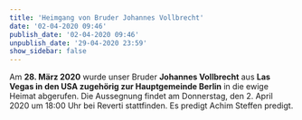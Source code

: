 ```yaml
---
title: 'Heimgang von Bruder Johannes Vollbrecht'
date: '02-04-2020 09:46'
publish_date: '02-04-2020 09:46'
unpublish_date: '29-04-2020 23:59'
show_sidebar: false
---
```


Am **28. März 2020** wurde unser Bruder **Johannes Vollbrecht** aus **Las Vegas in den USA zugehörig zur Hauptgemeinde Berlin** in die ewige Heimat abgerufen.
Die Aussegnung findet am Donnerstag, den 2. April 2020 um 18:00 Uhr bei Reverti stattfinden. Es predigt Achim Steffen predigt.